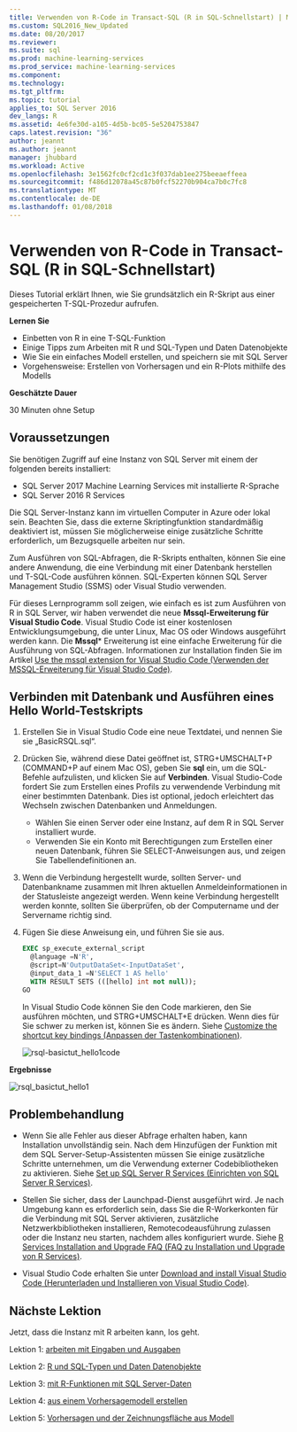 ```yaml
---
title: Verwenden von R-Code in Transact-SQL (R in SQL-Schnellstart) | Microsoft Docs
ms.custom: SQL2016_New_Updated
ms.date: 08/20/2017
ms.reviewer: 
ms.suite: sql
ms.prod: machine-learning-services
ms.prod_service: machine-learning-services
ms.component: 
ms.technology: 
ms.tgt_pltfrm: 
ms.topic: tutorial
applies_to: SQL Server 2016
dev_langs: R
ms.assetid: 4e6fe30d-a105-4d5b-bc05-5e5204753847
caps.latest.revision: "36"
author: jeannt
ms.author: jeannt
manager: jhubbard
ms.workload: Active
ms.openlocfilehash: 3e1562fc0cf2cd1c3f037dab1ee275beeaeffeea
ms.sourcegitcommit: f486d12078a45c87b0fcf52270b904ca7b0c7fc8
ms.translationtype: MT
ms.contentlocale: de-DE
ms.lasthandoff: 01/08/2018
---
```

# <a name="using-r-code-in-transact-sql-r-in-sql-quickstart"></a>Verwenden von R-Code in Transact-SQL (R in SQL-Schnellstart)

Dieses Tutorial erklärt Ihnen, wie Sie grundsätzlich ein R-Skript aus einer gespeicherten T-SQL-Prozedur aufrufen.

**Lernen Sie**

+ Einbetten von R in eine T-SQL-Funktion
+ Einige Tipps zum Arbeiten mit R und SQL-Typen und Daten Datenobjekte
+ Wie Sie ein einfaches Modell erstellen, und speichern sie mit SQL Server
+ Vorgehensweise: Erstellen von Vorhersagen und ein R-Plots mithilfe des Modells

**Geschätzte Dauer**

30 Minuten ohne Setup

## <a name="prerequisites"></a>Voraussetzungen

Sie benötigen Zugriff auf eine Instanz von SQL Server mit einem der folgenden bereits installiert:

+ SQL Server 2017 Machine Learning Services mit installierte R-Sprache
+ SQL Server 2016 R Services

Die SQL Server-Instanz kann im virtuellen Computer in Azure oder lokal sein. Beachten Sie, dass die externe Skriptingfunktion standardmäßig deaktiviert ist, müssen Sie möglicherweise einige zusätzliche Schritte erforderlich, um Bezugsquelle arbeiten nur sein.

Zum Ausführen von SQL-Abfragen, die R-Skripts enthalten, können Sie eine andere Anwendung, die eine Verbindung mit einer Datenbank herstellen und T-SQL-Code ausführen können. SQL-Experten können SQL Server Management Studio (SSMS) oder Visual Studio verwenden.

Für dieses Lernprogramm soll zeigen, wie einfach es ist zum Ausführen von R in SQL Server, wir haben verwendet die neue **Mssql-Erweiterung für Visual Studio Code**. Visual Studio Code ist einer kostenlosen Entwicklungsumgebung, die unter Linux, Mac OS oder Windows ausgeführt werden kann. Die **Mssql*** Erweiterung ist eine einfache Erweiterung für die Ausführung von SQL-Abfragen. Informationen zur Installation finden Sie im Artikel [Use the mssql extension for Visual Studio Code (Verwenden der MSSQL-Erweiterung für Visual Studio Code)](https://docs.microsoft.com/sql/linux/sql-server-linux-develop-use-vscode).

## <a name="connect-to-a-database-and-run-a-hello-world-test-script"></a>Verbinden mit Datenbank und Ausführen eines Hello World-Testskripts

1. Erstellen Sie in Visual Studio Code eine neue Textdatei, und nennen Sie sie „BasicRSQL.sql“.
2. Drücken Sie, während diese Datei geöffnet ist, STRG+UMSCHALT+P (COMMAND+P auf einem Mac OS), geben Sie **sql** ein, um die SQL-Befehle aufzulisten, und klicken Sie auf **Verbinden**. Visual Studio-Code fordert Sie zum Erstellen eines Profils zu verwendende Verbindung mit einer bestimmten Datenbank. Dies ist optional, jedoch erleichtert das Wechseln zwischen Datenbanken und Anmeldungen.
    + Wählen Sie einen Server oder eine Instanz, auf dem R in SQL Server installiert wurde.
    + Verwenden Sie ein Konto mit Berechtigungen zum Erstellen einer neuen Datenbank, führen Sie SELECT-Anweisungen aus, und zeigen Sie Tabellendefinitionen an.
2. Wenn die Verbindung hergestellt wurde, sollten Server- und Datenbankname zusammen mit Ihren aktuellen Anmeldeinformationen in der Statusleiste angezeigt werden. Wenn keine Verbindung hergestellt werden konnte, sollten Sie überprüfen, ob der Computername und der Servername richtig sind.
3. Fügen Sie diese Anweisung ein, und führen Sie sie aus.

    ```sql
    EXEC sp_execute_external_script
      @language =N'R',
      @script=N'OutputDataSet<-InputDataSet',
      @input_data_1 =N'SELECT 1 AS hello'
      WITH RESULT SETS (([hello] int not null));
    GO
    ```

    In Visual Studio Code können Sie den Code markieren, den Sie ausführen möchten, und STRG+UMSCHALT+E drücken. Wenn dies für Sie schwer zu merken ist, können Sie es ändern. Siehe [Customize the shortcut key bindings (Anpassen der Tastenkombinationen)](https://github.com/Microsoft/vscode-mssql/wiki/customize-shortcuts).

    ![rsql-basictut_hello1code](media/rsql-basictut-hello1code.PNG)

**Ergebnisse**

![rsql_basictut_hello1](media/rsql-basictut-hello1.PNG)

## <a name="troubleshooting"></a>Problembehandlung

+ Wenn Sie alle Fehler aus dieser Abfrage erhalten haben, kann Installation unvollständig sein. Nach dem Hinzufügen der Funktion mit dem SQL Server-Setup-Assistenten müssen Sie einige zusätzliche Schritte unternehmen, um die Verwendung externer Codebibliotheken zu aktivieren.  Siehe [Set up SQL Server R Services (Einrichten von SQL Server R Services)](../r/set-up-sql-server-r-services-in-database.md).

+ Stellen Sie sicher, dass der Launchpad-Dienst ausgeführt wird. Je nach Umgebung kann es erforderlich sein, dass Sie die R-Workerkonten für die Verbindung mit SQL Server aktivieren, zusätzliche Netzwerkbibliotheken installieren, Remotecodeausführung zulassen oder die Instanz neu starten, nachdem alles konfiguriert wurde. Siehe [R Services Installation and Upgrade FAQ (FAQ zu Installation und Upgrade von R Services)](../r/upgrade-and-installation-faq-sql-server-r-services.md).

+ Visual Studio Code erhalten Sie unter [Download and install Visual Studio Code (Herunterladen und Installieren von Visual Studio Code)](https://code.visualstudio.com/Download).

## <a name="next-lesson"></a>Nächste Lektion

Jetzt, dass die Instanz mit R arbeiten kann, los geht.

Lektion 1: [arbeiten mit Eingaben und Ausgaben](rtsql-working-with-inputs-and-outputs.md)

Lektion 2: [R und SQL-Typen und Daten Datenobjekte](rtsql-r-and-sql-data-types-and-data-objects.md)

Lektion 3: [mit R-Funktionen mit SQL Server-Daten](rtsql-using-r-functions-with-sql-server-data.md)

Lektion 4: [aus einem Vorhersagemodell erstellen](rtsql-create-a-predictive-model-r.md)

Lektion 5: [Vorhersagen und der Zeichnungsfläche aus Modell](rtsql-predict-and-plot-from-model.md)
